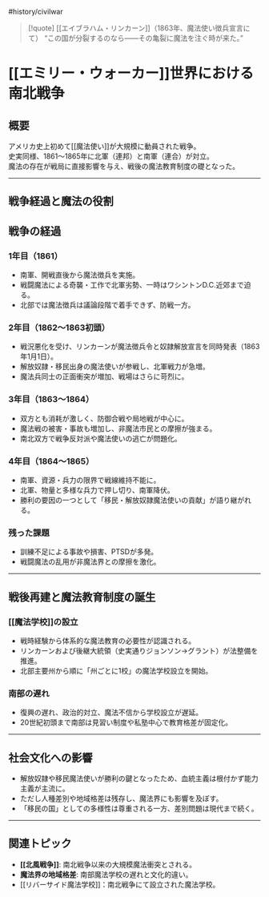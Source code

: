 #history/civilwar  
> [!quote] [[エイブラハム・リンカーン]]（1863年、魔法使い徴兵宣言にて）
“この国が分裂するのなら——その亀裂に魔法を注ぐ時が来た。”  

# [[エミリー・ウォーカー]]世界における南北戦争

## 概要
アメリカ史上初めて[[魔法使い]]が大規模に動員された戦争。  
史実同様、1861〜1865年に北軍（連邦）と南軍（連合）が対立。  
魔法の存在が戦局に直接影響を与え、戦後の魔法教育制度の礎となった。

---

## 戦争経過と魔法の役割

## 戦争の経過

### 1年目（1861）
- 南軍、開戦直後から魔法徴兵を実施。
- 戦闘魔法による奇襲・工作で北軍劣勢、一時はワシントンD.C.近郊まで迫る。
- 北部では魔法徴兵は議論段階で着手できず、防戦一方。

### 2年目（1862〜1863初頭）
- 戦況悪化を受け、リンカーンが魔法徴兵令と奴隷解放宣言を同時発表（1863年1月1日）。
- 解放奴隷・移民出身の魔法使いが参戦し、北軍戦力が急増。
- 魔法兵同士の正面衝突が増加、戦場はさらに苛烈に。

### 3年目（1863〜1864）
- 双方とも消耗が激しく、防御合戦や局地戦が中心に。
- 魔法戦の被害・事故も増加し、非魔法市民との摩擦が強まる。
- 南北双方で戦争反対派や魔法使いの逃亡が問題化。

### 4年目（1864〜1865）
- 南軍、資源・兵力の限界で戦線維持不能に。
- 北軍、物量と多様な兵力で押し切り、南軍降伏。
- 勝利の要因の一つとして「移民・解放奴隷魔法使いの貢献」が語り継がれる。

### 残った課題
- 訓練不足による事故や損害、PTSDが多発。
- 戦闘魔法の乱用が非魔法界との摩擦を激化。

---

## 戦後再建と魔法教育制度の誕生

### [[魔法学校]]の設立
- 戦時経験から体系的な魔法教育の必要性が認識される。
- リンカーンおよび後継大統領（史実通りジョンソン→グラント）が法整備を推進。
- 北部主要州から順に「州ごとに1校」の魔法学校設立を開始。

### 南部の遅れ
- 復興の遅れ、政治的対立、魔法不信から学校設立が遅延。
- 20世紀初頭まで南部は見習い制度や私塾中心で教育格差が固定化。

---

## 社会文化への影響
- 解放奴隷や移民魔法使いが勝利の鍵となったため、血統主義は根付かず能力主義が主流に。
- ただし人種差別や地域格差は残存し、魔法界にも影響を及ぼす。
- 「移民の国」としての多様性は尊重される一方、差別問題は現代まで続く。

---

## 関連トピック
- **[[北風戦争]]**: 南北戦争以来の大規模魔法衝突とされる。
- **魔法界の地域格差**: 南部魔法学校の遅れと文化的違い。
- [[リバーサイド魔法学校]]：南北戦争にて設立された魔法学校。

